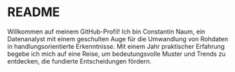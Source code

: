 # README
Willkommen auf meinem GitHub-Profil! Ich bin Constantin Naum, ein Datenanalyst mit einem geschulten Auge für die Umwandlung von Rohdaten in handlungsorientierte Erkenntnisse. Mit einem Jahr praktischer Erfahrung begebe ich mich auf eine Reise, um bedeutungsvolle Muster und Trends zu entdecken, die fundierte Entscheidungen fördern.
